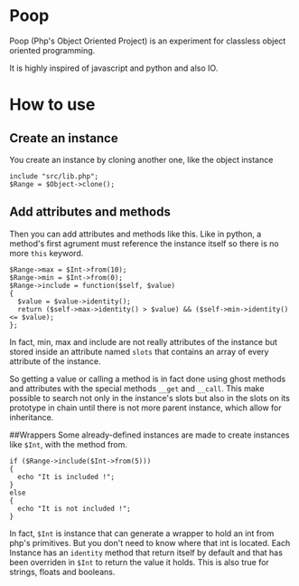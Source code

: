 # Poop
Poop (Php's Object Oriented Project) is an experiment for classless
object oriented programming.

It is highly inspired of javascript and python and also IO.

# How to use
## Create an instance

You create an instance by cloning another one, like the object instance
```
include "src/lib.php";
$Range = $Object->clone();
```

## Add attributes and methods
Then you can add attributes and methods like this. Like in python, a method's
first agrument must reference the instance itself so there is no more `this`
keyword.

```
$Range->max = $Int->from(10);
$Range->min = $Int->from(0);
$Range->include = function($self, $value)
{
  $value = $value->identity();
  return ($self->max->identity() > $value) && ($self->min->identity() <= $value);
};
```

In fact, min, max and include are not really attributes of the instance but
stored inside an attribute named `slots` that contains an array of every
attribute of the instance.

So getting a value or calling a method is in fact done using ghost methods
and attributes with the special methods `__get` and `__call`. This make
possible to search not only in the instance's slots but also in the slots on its
prototype in chain until there is not more parent instance, which allow for
inheritance.

##Wrappers
Some already-defined instances are made to create instances like `$Int`, with the method from.

```
if ($Range->include($Int->from(5)))
{
  echo "It is included !";
}
else
{
  echo "It is not included !";
}
```
In fact, `$Int` is instance that can generate a wrapper to hold an int from php's
primitives. But you don't need to know where that int is located. Each Instance
has an `identity` method that return itself by default and that has been overriden in `$Int` to return the value it holds.
This is also true for strings, floats and booleans.
